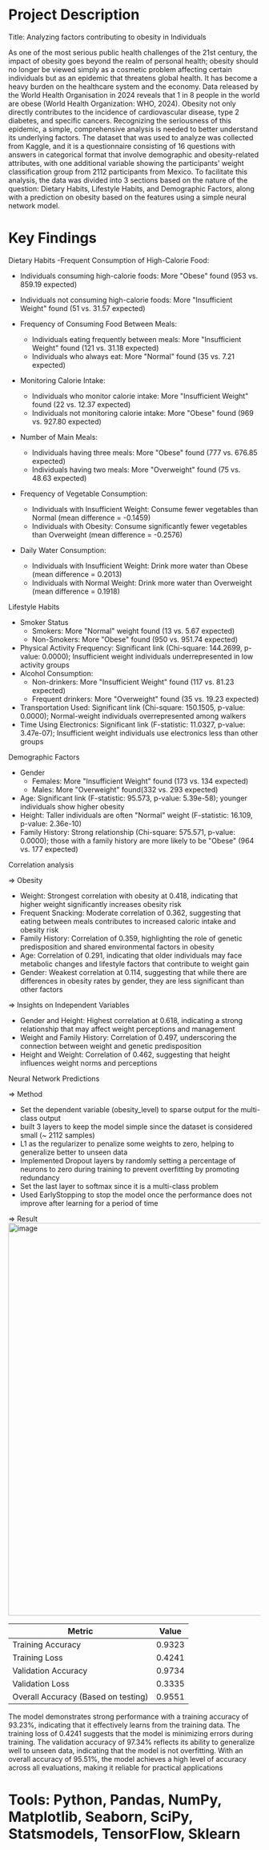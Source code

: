 # Project Description
Title: Analyzing factors contributing to obesity in Individuals

As one of the most serious public health challenges of the 21st century, the impact of obesity goes beyond the realm of personal health; obesity should no longer be viewed simply as a cosmetic problem affecting certain individuals but as an epidemic that threatens global health. It has become a heavy burden on the healthcare system and the economy. Data released by the World Health Organisation in 2024 reveals that 1 in 8 people in the world are obese (World Health Organization: WHO, 2024). Obesity not only directly contributes to the incidence of cardiovascular disease, type 2 diabetes, and specific cancers. Recognizing the seriousness of this epidemic, a simple, comprehensive analysis is needed to better understand its underlying factors. The dataset that was used to analyze was collected from Kaggle, and it is a questionnaire consisting of 16 questions with answers in categorical format that involve demographic and obesity-related attributes, with one additional variable showing the participants' weight classification group from 2112 participants from Mexico. To facilitate this analysis, the data was divided into 3 sections based on the nature of the question: Dietary Habits, Lifestyle Habits, and Demographic Factors, along with a prediction on obesity based on the features using a simple neural network model.

# Key Findings
Dietary Habits
-Frequent Consumption of High-Calorie Food:
  - Individuals consuming high-calorie foods: More "Obese" found (953 vs. 859.19 expected)
  - Individuals not consuming high-calorie foods: More "Insufficient Weight" found (51 vs. 31.57 expected)

- Frequency of Consuming Food Between Meals:
  - Individuals eating frequently between meals: More "Insufficient Weight" found (121 vs. 31.18 expected)
  - Individuals who always eat: More "Normal" found (35 vs. 7.21 expected)

- Monitoring Calorie Intake:
  - Individuals who monitor calorie intake: More "Insufficient Weight" found (22 vs. 12.37 expected)
  - Individuals not monitoring calorie intake: More "Obese" found (969 vs. 927.80 expected)

- Number of Main Meals:
  - Individuals having three meals: More "Obese" found (777 vs. 676.85 expected)
  - Individuals having two meals: More "Overweight" found (75 vs. 48.63 expected)

- Frequency of Vegetable Consumption:
  - Individuals with Insufficient Weight: Consume fewer vegetables than Normal (mean difference = -0.1459)
  - Individuals with Obesity: Consume significantly fewer vegetables than Overweight (mean difference = -0.2576)

- Daily Water Consumption:
  - Individuals with Insufficient Weight: Drink more water than Obese (mean difference = 0.2013)
  - Individuals with Normal Weight: Drink more water than Overweight (mean difference = 0.1918)
    
Lifestyle Habits
- Smoker Status
  - Smokers: More "Normal" weight found (13 vs. 5.67 expected)
  - Non-Smokers: More "Obese" found (950 vs. 951.74 expected)
- Physical Activity Frequency: Significant link (Chi-square: 144.2699, p-value: 0.0000); Insufficient weight individuals underrepresented in low activity groups
- Alcohol Consumption:
  - Non-drinkers: More "Insufficient Weight" found (117 vs. 81.23 expected)
  - Frequent drinkers: More "Overweight" found (35 vs. 19.23 expected)
- Transportation Used: Significant link (Chi-square: 150.1505, p-value: 0.0000); Normal-weight individuals overrepresented among walkers
- Time Using Electronics: Significant link (F-statistic: 11.0327, p-value: 3.47e-07); Insufficient weight individuals use electronics less than other groups

Demographic Factors

- Gender
  - Females: More "Insufficient Weight" found (173 vs. 134 expected)
  - Males: More "Overweight" found(332 vs. 293 expected)
- Age: Significant link (F-statistic: 95.573, p-value: 5.39e-58); younger individuals show higher obesity
- Height: Taller individuals are often "Normal" weight (F-statistic: 16.109, p-value: 2.36e-10)
- Family History: Strong relationship (Chi-square: 575.571, p-value: 0.0000); those with a family history are more likely to be "Obese" (964 vs. 177 expected)

Correlation analysis

=> Obesity
- Weight: Strongest correlation with obesity at 0.418, indicating that higher weight significantly increases obesity risk
- Frequent Snacking: Moderate correlation of 0.362, suggesting that eating between meals contributes to increased caloric intake and obesity risk
- Family History: Correlation of 0.359, highlighting the role of genetic predisposition and shared environmental factors in obesity
- Age: Correlation of 0.291, indicating that older individuals may face metabolic changes and lifestyle factors that contribute to weight gain
- Gender: Weakest correlation at 0.114, suggesting that while there are differences in obesity rates by gender, they are less significant than other factors

=> Insights on Independent Variables
- Gender and Height: Highest correlation at 0.618, indicating a strong relationship that may affect weight perceptions and management
- Weight and Family History: Correlation of 0.497, underscoring the connection between weight and genetic predisposition
- Height and Weight: Correlation of 0.462, suggesting that height influences weight norms and perceptions


Neural Network Predictions

=> Method
- Set the dependent variable (obesity_level) to sparse output for the multi-class output
- built 3 layers to keep the model simple since the dataset is considered small (~ 2112 samples)
- L1 as the regularizer to penalize some weights to zero, helping to generalize better to unseen data
- Implemented Dropout layers by randomly setting a percentage of neurons to zero during training to prevent overfitting by promoting redundancy
- Set the last layer to softmax since it is a multi-class problem
- Used EarlyStopping to stop the model once the performance does not improve after learning for a period of time

=> Result
<img width="984" height="784" alt="image" src="https://github.com/user-attachments/assets/6aee1dc8-0205-4ef6-ab36-75807477027b" />


| Metric                | Value   |
|-----------------------|---------|
| Training Accuracy      | 0.9323  |
| Training Loss          | 0.4241  |
| Validation Accuracy     | 0.9734  |
| Validation Loss         | 0.3335  |
| Overall Accuracy (Based on testing)        | 0.9551  |

The model demonstrates strong performance with a training accuracy of 93.23%, indicating that it effectively learns from the training data. The training loss of 0.4241 suggests that the model is minimizing errors during training. The validation accuracy of 97.34% reflects its ability to generalize well to unseen data, indicating that the model is not overfitting. With an overall accuracy of 95.51%, the model achieves a high level of accuracy across all evaluations, making it reliable for practical applications

# Tools: Python, Pandas, NumPy, Matplotlib, Seaborn, SciPy, Statsmodels, TensorFlow, Sklearn
